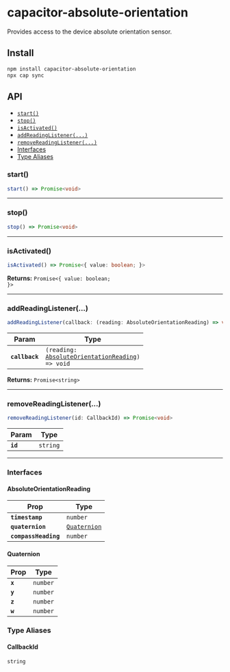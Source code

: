 # capacitor-absolute-orientation

Provides access to the device absolute orientation sensor.

## Install

```bash
npm install capacitor-absolute-orientation
npx cap sync
```

## API

<docgen-index>

* [`start()`](#start)
* [`stop()`](#stop)
* [`isActivated()`](#isactivated)
* [`addReadingListener(...)`](#addreadinglistener)
* [`removeReadingListener(...)`](#removereadinglistener)
* [Interfaces](#interfaces)
* [Type Aliases](#type-aliases)

</docgen-index>

<docgen-api>
<!--Update the source file JSDoc comments and rerun docgen to update the docs below-->

### start()

```typescript
start() => Promise<void>
```

--------------------


### stop()

```typescript
stop() => Promise<void>
```

--------------------


### isActivated()

```typescript
isActivated() => Promise<{ value: boolean; }>
```

**Returns:** <code>Promise&lt;{ value: boolean; }&gt;</code>

--------------------


### addReadingListener(...)

```typescript
addReadingListener(callback: (reading: AbsoluteOrientationReading) => void) => Promise<CallbackId>
```

| Param          | Type                                                                                                    |
| -------------- | ------------------------------------------------------------------------------------------------------- |
| **`callback`** | <code>(reading: <a href="#absoluteorientationreading">AbsoluteOrientationReading</a>) =&gt; void</code> |

**Returns:** <code>Promise&lt;string&gt;</code>

--------------------


### removeReadingListener(...)

```typescript
removeReadingListener(id: CallbackId) => Promise<void>
```

| Param    | Type                |
| -------- | ------------------- |
| **`id`** | <code>string</code> |

--------------------


### Interfaces


#### AbsoluteOrientationReading

| Prop                 | Type                                              |
| -------------------- | ------------------------------------------------- |
| **`timestamp`**      | <code>number</code>                               |
| **`quaternion`**     | <code><a href="#quaternion">Quaternion</a></code> |
| **`compassHeading`** | <code>number</code>                               |


#### Quaternion

| Prop    | Type                |
| ------- | ------------------- |
| **`x`** | <code>number</code> |
| **`y`** | <code>number</code> |
| **`z`** | <code>number</code> |
| **`w`** | <code>number</code> |


### Type Aliases


#### CallbackId

<code>string</code>

</docgen-api>
